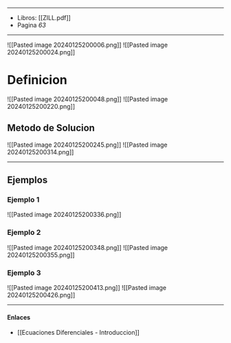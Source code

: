 
---
- Libros: [[ZILL.pdf]]
- Pagina *63*
---

![[Pasted image 20240125200006.png]]
![[Pasted image 20240125200024.png]]

# Definicion

![[Pasted image 20240125200048.png]]
![[Pasted image 20240125200220.png]]

## Metodo de Solucion

![[Pasted image 20240125200245.png]]
![[Pasted image 20240125200314.png]]

---
## Ejemplos
### Ejemplo 1

![[Pasted image 20240125200336.png]]

### Ejemplo 2

![[Pasted image 20240125200348.png]]
![[Pasted image 20240125200355.png]]

### Ejemplo 3

![[Pasted image 20240125200413.png]]
![[Pasted image 20240125200426.png]]




---

#### Enlaces
- [[Ecuaciones Diferenciales - Introduccion]]
